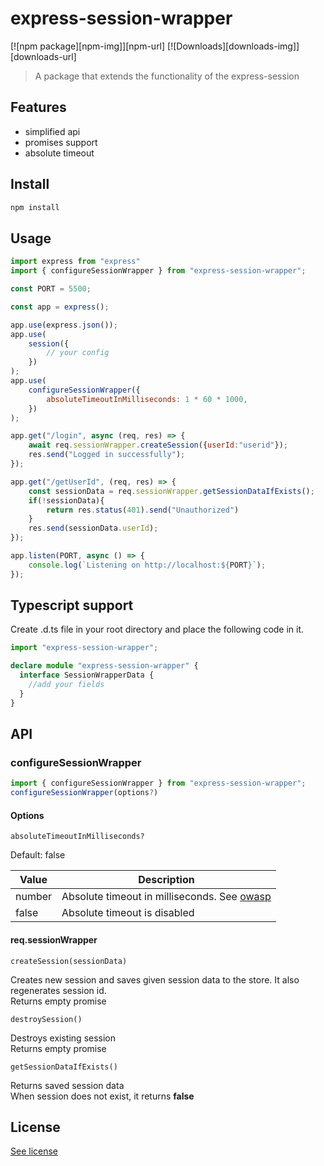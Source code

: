 # express-session-wrapper

[![npm package][npm-img]][npm-url]
[![Downloads][downloads-img]][downloads-url]

> A package that extends the functionality of the express-session

## Features

- simplified api
- promises support
- absolute timeout

## Install

```bash
npm install
```

## Usage

```js
import express from "express"
import { configureSessionWrapper } from "express-session-wrapper";

const PORT = 5500;

const app = express();

app.use(express.json());
app.use(
    session({
        // your config
    })
);
app.use(
    configureSessionWrapper({
        absoluteTimeoutInMilliseconds: 1 * 60 * 1000,
    })
);

app.get("/login", async (req, res) => {
    await req.sessionWrapper.createSession({userId:"userid"});
    res.send("Logged in successfully");
});

app.get("/getUserId", (req, res) => {
    const sessionData = req.sessionWrapper.getSessionDataIfExists();
    if(!sessionData){
        return res.status(401).send("Unauthorized")
    }
    res.send(sessionData.userId);
});

app.listen(PORT, async () => {
    console.log(`Listening on http://localhost:${PORT}`);
});
```

## Typescript support
Create .d.ts file in your root directory and place the following code in it.
```typescript
import "express-session-wrapper";

declare module "express-session-wrapper" {
  interface SessionWrapperData {
    //add your fields
  }
}
```

## API

### configureSessionWrapper

```js
import { configureSessionWrapper } from "express-session-wrapper";
configureSessionWrapper(options?)
```

#### Options

`absoluteTimeoutInMilliseconds?`

Default: false

| Value  | Description                                                                                                                                                    |
|--------|----------------------------------------------------------------------------------------------------------------------------------------------------------------|
| number | Absolute timeout in milliseconds. See [owasp](https://cheatsheetseries.owasp.org/cheatsheets/Session_Management_Cheat_Sheet.html#automatic-session-expiration) |
| false  | Absolute timeout is disabled                                                                                                                                   |

#### req.sessionWrapper

`createSession(sessionData)`

Creates new session and saves given session data to the store. It also regenerates session id. <br>
Returns empty promise

`destroySession()`

Destroys existing session <br>
Returns empty promise

`getSessionDataIfExists()`

Returns saved session data  <br>
When session does not exist, it returns **false**

## License

[See license](./LICENSE.md)

